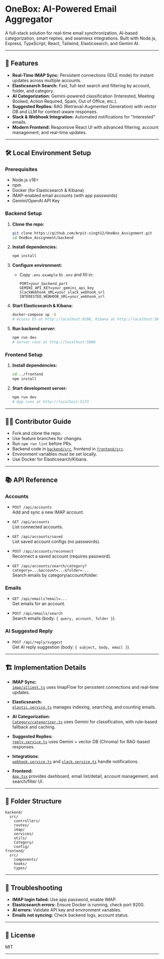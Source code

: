 # OneBox: AI-Powered Email Aggregator

A full-stack solution for real-time email synchronization, AI-based categorization, smart replies, and seamless integrations. Built with Node.js, Express, TypeScript, React, Tailwind, Elasticsearch, and Gemini AI.

---

## 🚀 Features

- **Real-Time IMAP Sync:** Persistent connections (IDLE mode) for instant updates across multiple accounts.
- **Elasticsearch Search:** Fast, full-text search and filtering by account, folder, and category.
- **AI Categorization:** Gemini-powered classification (Interested, Meeting Booked, Action Required, Spam, Out of Office, etc.).
- **Suggested Replies:** RAG (Retrieval-Augmented Generation) with vector DB and LLM for context-aware responses.
- **Slack & Webhook Integration:** Automated notifications for "Interested" emails.
- **Modern Frontend:** Responsive React UI with advanced filtering, account management, and real-time updates.

---

## 🛠️ Local Environment Setup

### Prerequisites

- Node.js v18+
- npm
- Docker (for Elasticsearch & Kibana)
- IMAP-enabled email accounts (with app passwords)
- Gemini/OpenAI API Key

### Backend Setup

1. **Clone the repo:**
   ```sh
   git clone https://github.com/Arpit-singh12/OneBox_Assignment.git
   cd OneBox_Assignment/backend
   ```

2. **Install dependencies:**
   ```sh
   npm install
   ```

3. **Configure environment:**
   - Copy `.env.example` to `.env` and fill in:
     ```
     PORT=your_backend_port
     GEMINI_API_KEY=your_gemini_api_key
     SlackWebhook_URL=your_slack_webhook_url
     INTERESTED_WEBHOOK_URL=your_webhook_url
     ```

4. **Start Elasticsearch & Kibana:**
   ```sh
   docker-compose up -d
   # Access ES at http://localhost:9200, Kibana at http://localhost:5601
   ```

5. **Run backend server:**
   ```sh
   npm run dev
   # Server runs at http://localhost:5000
   ```

### Frontend Setup

1. **Install dependencies:**
   ```sh
   cd ../frontend
   npm install
   ```

2. **Start development server:**
   ```sh
   npm run dev
   # App runs at http://localhost:5173
   ```

---

## 🧑‍💻 Contributor Guide

- Fork and clone the repo.
- Use feature branches for changes.
- Run `npm run lint` before PRs.
- Backend code in [`backend/src`](backend/src/index.ts), frontend in [`frontend/src`](frontend/src/main.tsx).
- Environment variables must be set locally.
- Use Docker for Elasticsearch/Kibana.

---

## 📚 API Reference

### Accounts

- `POST /api/accounts`  
  Add and sync a new IMAP account.

- `GET /api/accounts`  
  List connected accounts.

- `GET /api/accounts/saved`  
  List saved account configs (no passwords).

- `POST /api/accounts/reconnect`  
  Reconnect a saved account (requires password).

- `GET /api/accounts/search/category?category=...&account=...&folder=...`  
  Search emails by category/account/folder.

### Emails

- `GET /api/emails?email=...`  
  Get emails for an account.

- `POST /api/emails/search`  
  Search emails (body: `{ query, account, folder }`).

### AI Suggested Reply

- `POST /api/reply/suggest`  
  Get AI reply suggestion (body: `{ subject, body, email }`).

---

## 🏗️ Implementation Details

- **IMAP Sync:**  
  [`imap/iClient.ts`](backend/src/imap/iClient.ts) uses ImapFlow for persistent connections and real-time updates.

- **Elasticsearch:**  
  [`elastic.service.ts`](backend/src/services/elastic.service.ts) manages indexing, searching, and counting emails.

- **AI Categorization:**  
  [`Category/categorizer.ts`](backend/src/Category/categorizer.ts) uses Gemini for classification, with rule-based fallback and caching.

- **Suggested Replies:**  
  [`reply.service.ts`](backend/src/services/reply.service.ts) uses Gemini + vector DB (Chroma) for RAG-based responses.

- **Integrations:**  
  [`webhook.service.ts`](backend/src/services/webhook.service.ts) and [`slack.service.ts`](backend/src/services/slack.service.ts) handle notifications.

- **Frontend:**  
  [`App.tsx`](frontend/src/App.tsx) provides dashboard, email list/detail, account management, and search/filter UI.

---

## 🧩 Folder Structure

```
backend/
  src/
    controllers/
    routes/
    imap/
    services/
    utils/
    Category/
    config/
frontend/
  src/
    components/
    hooks/
    types/
```

---

## 🐛 Troubleshooting

- **IMAP login failed:** Use app password, enable IMAP.
- **Elasticsearch errors:** Ensure Docker is running, check port 9200.
- **AI errors:** Validate API key and environment variables.
- **Emails not syncing:** Check backend logs, account status.

---

## 📄 License

MIT

---